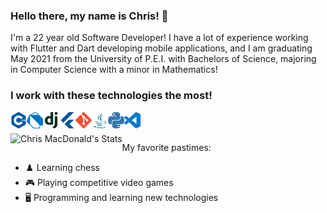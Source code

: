 <link rel="stylesheet" type="text/css" href="css/readme.css" />

### Hello there, my name is Chris! 👋
I'm a 22 year old Software Developer! I have a lot of experience working with Flutter and Dart developing mobile applications, and I am graduating May 2021 from the University of P.E.I. with Bachelors of Science, majoring in Computer Science with a minor in Mathematics!

### I work with these technologies the most!

[<img align="left" alt="C++" width="26px" src="icons/cplusplus.svg" />][cpp]
[<img align="left" alt="Dart" width="26px" src="icons/dart.svg" />][dart]
[<img align="left" alt="Django" width="26px" src="icons/django.svg" />][django]
[<img align="left" alt="Flutter" width="26px" src="icons/flutter.svg" />][flutter]
[<img align="left" alt="Git" width="26px" src="icons/git.svg" />][git]
[<img align="left" alt="Java" width="26px" src="icons/java.svg" />][java]
[<img align="left" alt="Python" width="26px" src="icons/python.svg" />][python]
[<img align="left" alt="Visual Studio Code" width="26px" src="icons/visualstudiocode.svg" />][vscode]
<br><br>
<img align="left" alt="Chris MacDonald's Stats" src="https://github-readme-stats-swart-nine.vercel.app/api?username=chrismacdonaldw&show_icons=true&count_private=trueshow_icons=true&hide_border=true&hide=issues,contribs"/>

My favorite pastimes:
- :chess_pawn: Learning chess
- :video_game: Playing competitive video games
- :desktop_computer: Programming and learning new technologies

[cpp]: https://www.cplusplus.com/
[dart]: https://dart.dev/guides
[django]: https://docs.djangoproject.com/en/3.1/
[flutter]: https://flutter.dev/docs
[git]: https://git-scm.com/doc
[java]: https://docs.oracle.com/en/java/
[python]: https://docs.python.org/3/
[vscode]: https://code.visualstudio.com/
